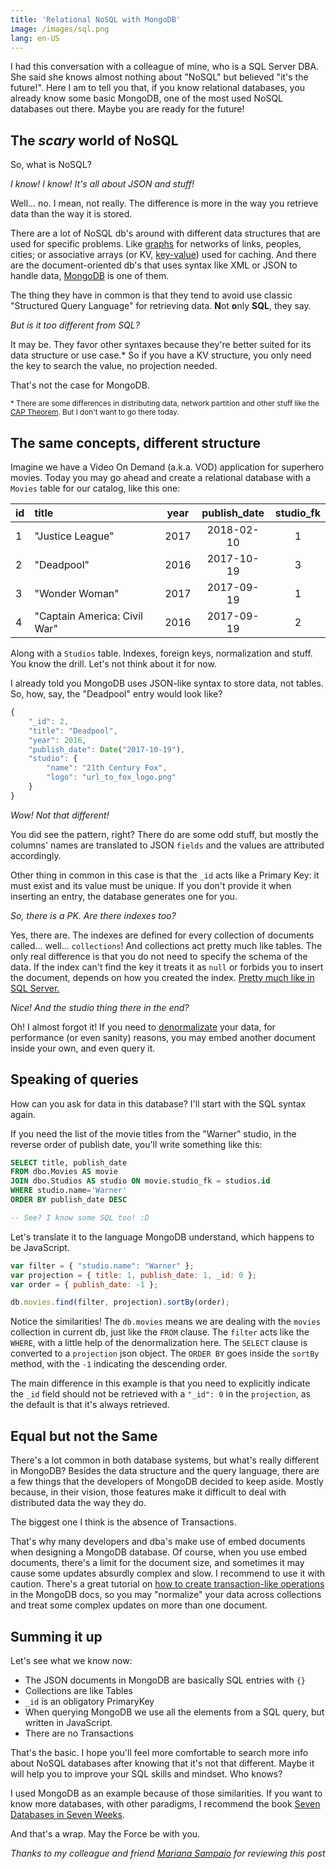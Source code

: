 ```yaml
---
title: 'Relational NoSQL with MongoDB'
image: /images/sql.png
lang: en-US
---
```


I had this conversation with a colleague of mine, who is a SQL Server DBA. She
said she knows almost nothing about "NoSQL" but believed "it's the future!".
Here I am to tell you that, if you know relational databases, you already know
some basic MongoDB, one of the most used NoSQL databases out there. Maybe you
are ready for the future!

## The _scary_ world of NoSQL

So, what is NoSQL?

_I know! I know! It's all about JSON and stuff!_

Well... no. I mean, not really. The difference is more in the way you retrieve
data than the way it is stored.

There are a lot of NoSQL db's around with different data structures that are
used for specific problems. Like [graphs][wik02] for networks of links, peoples,
cities; or associative arrays (or KV, [key-value][wik03]) used for caching. And
there are the document-oriented db's that uses syntax like XML or JSON to handle
data, [MongoDB][mon01] is one of them.

The thing they have in common is that they tend to avoid use classic "Structured
Query Language" for retrieving data. **N**ot **o**nly **SQL**, they say.

_But is it too different from SQL?_

It may be. They favor other syntaxes because they're better suited for its data
structure or use case.\* So if you have a KV structure, you only need the key to
search the value, no projection needed.

That's not the case for MongoDB.

<small>\* There are some differences in distributing data, network partition and
other stuff like the [CAP Theorem][wik01]. But I don't want to go there
today.</small>

## The same concepts, different structure

Imagine we have a Video On Demand (a.k.a. VOD) application for superhero movies.
Today you may go ahead and create a relational database with a `Movies` table
for our catalog, like this one:

| id | title                        | year | publish_date | studio_fk |
| -- | :--------------------------- | ---- | :----------: | :-------: |
| 1  | "Justice League"             | 2017 |  2018-02-10  |     1     |
| 2  | "Deadpool"                   | 2016 |  2017-10-19  |     3     |
| 3  | "Wonder Woman"               | 2017 |  2017-09-19  |     1     |
| 4  | "Captain America: Civil War" | 2016 |  2017-09-19  |     2     |

Along with a `Studios` table. Indexes, foreign keys, normalization and stuff.
You know the drill. Let's not think about it for now.

I already told you MongoDB uses JSON-like syntax to store data, not tables. So,
how, say, the "Deadpool" entry would look like?

```js
{
    "_id": 2,
    "title": "Deadpool",
    "year": 2016,
    "publish_date": Date("2017-10-19"),
    "studio": {
        "name": "21th Century Fox",
        "logo": "url_to_fox_logo.png"
    }
}
```

_Wow! Not that different!_

You did see the pattern, right? There do are some odd stuff, but mostly the
columns' names are translated to JSON `fields` and the values are attributed
accordingly.

Other thing in common in this case is that the `_id` acts like a Primary Key: it
must exist and its value must be unique. If you don't provide it when inserting
an entry, the database generates one for you.

_So, there is a PK. Are there indexes too?_

Yes, there are. The indexes are defined for every collection of documents
called... well... `collections`! And collections act pretty much like tables.
The only real difference is that you do not need to specify the schema of the
data. If the index can't find the key it treats it as `null` or forbids you to
insert the document, depends on how you created the index.
[Pretty much like in SQL Server.][sta01]

_Nice! And the studio thing there in the end?_

Oh! I almost forgot it! If you need to [denormalizate][wik04] your data, for
performance (or even sanity) reasons, you may embed another document inside your
own, and even query it.

## Speaking of queries

How can you ask for data in this database? I'll start with the SQL syntax again.

If you need the list of the movie titles from the "Warner" studio, in the
reverse order of publish date, you'll write something like this:

```sql
SELECT title, publish_date
FROM dbo.Movies AS movie
JOIN dbo.Studios AS studio ON movie.studio_fk = studios.id
WHERE studio.name='Warner'
ORDER BY publish_date DESC

-- See? I know some SQL too! :D
```

Let's translate it to the language MongoDB understand, which happens to be
JavaScript.

```js
var filter = { "studio.name": "Warner" };
var projection = { title: 1, publish_date: 1, _id: 0 };
var order = { publish_date: -1 };

db.movies.find(filter, projection).sortBy(order);
```

Notice the similarities! The `db.movies` means we are dealing with the `movies`
collection in current db, just like the `FROM` clause. The `filter` acts like
the `WHERE`, with a little help of the denormalization here. The `SELECT` clause
is converted to a `projection` json object. The `ORDER BY` goes inside the
`sortBy` method, with the `-1` indicating the descending order.

The main difference in this example is that you need to explicitly indicate the
`_id` field should not be retrieved with a `"_id": 0` in the `projection`, as
the default is that it's always retrieved.

## Equal but not the Same

There's a lot common in both database systems, but what's really different in
MongoDB? Besides the data structure and the query language, there are a few
things that the developers of MongoDB decided to keep aside. Mostly because, in
their vision, those features make it difficult to deal with distributed data the
way they do.

The biggest one I think is the absence of Transactions.

That's why many developers and dba's make use of embed documents when designing
a MongoDB database. Of course, when you use embed documents, there's a limit for
the document size, and sometimes it may cause some updates absurdly complex and
slow. I recommend to use it with caution. There's a great tutorial on
[how to create transaction-like operations][mon02] in the MongoDB docs, so you
may "normalize" your data across collections and treat some complex updates on
more than one document.

## Summing it up

Let's see what we know now:

- The JSON documents in MongoDB are basically SQL entries with `{}`
- Collections are like Tables
- `_id` is an obligatory PrimaryKey
- When querying MongoDB we use all the elements from a SQL query, but written in
  JavaScript.
- There are no Transactions

That's the basic. I hope you'll feel more comfortable to search more info about
NoSQL databases after knowing that it's not that different. Maybe it will help
you to improve your SQL skills and mindset. Who knows?

I used MongoDB as an example because of those similarities. If you want to know
more databases, with other paradigms, I recommend the book
[Seven Databases in Seven Weeks][pra01].

And that's a wrap. May the Force be with you.

_Thanks to my colleague and friend [Mariana Sampaio][mar01] for reviewing this
post_

[mon01]: https://www.mongodb.com/
[mon02]: https://docs.mongodb.com/manual/core/write-operations-atomicity/
[pra01]: https://www.amazon.com.br/Seven-Databases-Weeks-Modern-Movement/dp/1934356921
[sta01]: https://stackoverflow.com/a/20687291/5150453
[wik01]: https://en.wikipedia.org/wiki/CAP_theorem
[wik02]: https://en.wikipedia.org/wiki/Graph_database
[wik03]: https://en.wikipedia.org/wiki/Key-value_database
[wik04]: https://en.wikipedia.org/wiki/Denormalization
[mar01]: https://br.linkedin.com/in/mariana-serni-sampaio-9bb110116

